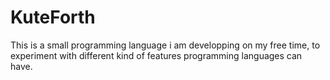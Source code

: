 # KuteForth

This is a small programming language i am developping on my free time, to experiment with different kind of features programming languages can have.
